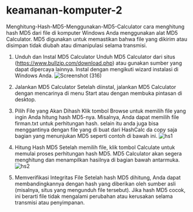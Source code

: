 # keamanan-komputer-2
Menghitung-Hash-MD5-Menggunakan-MD5-Calculator
cara menghitung hash MD5 dari file di komputer Windows Anda menggunakan alat MD5 Calculator. MD5 digunakan untuk memastikan bahwa file yang dikirim atau disimpan tidak diubah atau dimanipulasi selama transmisi.

1. Unduh dan Instal MD5 Calculator
Unduh MD5 Calculator dari situs (https://www.bullzip.com/download.php) atau gunakan sumber yang dapat dipercaya lainnya.
Instal dengan mengikuti wizard instalasi di Windows Anda.
![Screenshot (316)](https://github.com/user-attachments/assets/90725fd7-97b2-4fcf-ace5-c23600338940)
2. Jalankan MD5 Calculator
Setelah diinstal, jalankan MD5 Calculator dengan mencarinya di menu Start atau dengan membuka pintasan di desktop.
3. Pilih File yang Akan Dihash
Klik tombol Browse untuk memilih file yang ingin Anda hitung hash MD5-nya.
Misalnya, Anda dapat memilih file firman.txt untuk perhitungan hash.
selain itu anda juga bisa menggantinya dengan file yang di buat dari HashCalc da copy saja bagian yang menunjukan MD5 seperti contoh di bawah ini.
![hs1](https://github.com/user-attachments/assets/bec9e020-3564-4ad4-a11c-44d15e4975b1)
4. Hitung Hash MD5
Setelah memilih file, klik tombol Calculate untuk memulai proses perhitungan hash MD5.
MD5 Calculator akan segera menghitung dan menampilkan hasilnya di bagian bawah antarmuka.
![hs2](https://github.com/user-attachments/assets/c7d8c2d0-bff3-4402-8e06-582e0eda08c3)

5. Memverifikasi Integritas File
Setelah hash MD5 dihitung, Anda dapat membandingkannya dengan hash yang diberikan oleh sumber asli (misalnya, situs yang mengunduh file tersebut). Jika hash MD5 cocok, ini berarti file tidak mengalami perubahan atau kerusakan selama transmisi atau penyimpanan.

